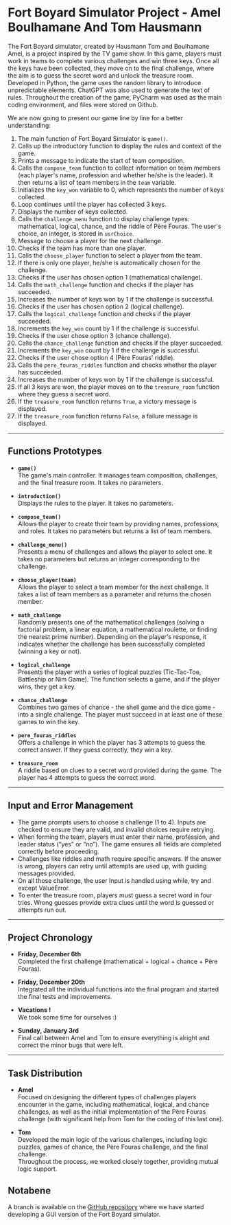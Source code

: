# Fort Boyard Simulator Project - Amel Boulhamane And Tom Hausmann

The Fort Boyard simulator, created by Hausmann Tom and Boulhamane Amel, is a project inspired by the TV game show. In this game, players must work in teams to complete various challenges and win three keys. Once all the keys have been collected, they move on to the final challenge, where the aim is to guess the secret word and unlock the treasure room. Developed in Python, the game uses the random library to introduce unpredictable elements. ChatGPT was also used to generate the text of rules. Throughout the creation of the game, PyCharm was used as the main coding environment, and files were stored on Github.

We are now going to present our game line by line for a better understanding:

1. The main function of Fort Boyard Simulator is `game()`.
2. Calls up the introductory function to display the rules and context of the game.
3. Prints a message to indicate the start of team composition.
4. Calls the `compose_team` function to collect information on team members (each player's name, profession and whether he/she is the leader). It then returns a list of team members in the `team` variable.
5. Initializes the `key_won` variable to 0, which represents the number of keys collected.
6. Loop continues until the player has collected 3 keys.
7. Displays the number of keys collected.
8. Calls the `challenge_menu` function to display challenge types: mathematical, logical, chance, and the riddle of Père Fouras. The user's choice, an integer, is stored in `usrChoice`.  
9. Message to choose a player for the next challenge.
10. Checks if the team has more than one player.
11. Calls the `choose_player` function to select a player from the team.
12. If there is only one player, he/she is automatically chosen for the challenge.
13. Checks if the user has chosen option 1 (mathematical challenge).
14. Calls the `math_challenge` function and checks if the player has succeeded.
15. Increases the number of keys won by 1 if the challenge is successful.
16. Checks if the user has chosen option 2 (logical challenge).
17. Calls the `logical_challenge` function and checks if the player succeeded. 
18. Increments the `key_won` count by 1 if the challenge is successful. 
19. Checks if the user chose option 3 (chance challenge). 
20. Calls the `chance_challenge` function and checks if the player succeeded. 
21. Increments the `key_won` count by 1 if the challenge is successful.
22. Checks if the user chose option 4 (Père Fouras' riddle). 
23. Calls the `pere_fouras_riddles` function and checks whether the player has succeeded.
24. Increases the number of keys won by 1 if the challenge is successful.
25. If all 3 keys are won, the player moves on to the `treasure_room` function where they guess a secret word.
26. If the `treasure_room` function returns `True`, a victory message is displayed.
27. If the `treasure_room` function returns `False`, a failure message is displayed.

---

## Functions Prototypes

- **`game()`**  
  The game's main controller. It manages team composition, challenges, and the final treasure room. It takes no parameters.
  
- **`introduction()`**  
  Displays the rules to the player. It takes no parameters.
  
- **`compose_team()`**  
  Allows the player to create their team by providing names, professions, and roles. It takes no parameters but returns a list of team members.
  
- **`challenge_menu()`**  
  Presents a menu of challenges and allows the player to select one. It takes no parameters but returns an integer corresponding to the challenge.
  
- **`choose_player(team)`**  
  Allows the player to select a team member for the next challenge. It takes a list of team members as a parameter and returns the chosen member.
  
- **`math_challenge`**  
  Randomly presents one of the mathematical challenges (solving a factorial problem, a linear equation, a mathematical roulette, or finding the nearest prime number). Depending on the player's response, it indicates whether the challenge has been successfully completed (winning a key or not).
  
- **`logical_challenge`**  
  Presents the player with a series of logical puzzles (Tic-Tac-Toe, Battleship or Nim Game). The function selects a game, and if the player wins, they get a key.
  
- **`chance_challenge`**  
  Combines two games of chance - the shell game and the dice game - into a single challenge. The player must succeed in at least one of these games to win the key.
  
- **`pere_fouras_riddles`**  
  Offers a challenge in which the player has 3 attempts to guess the correct answer. If they guess correctly, they win a key.
  
- **`treasure_room`**  
  A riddle based on clues to a secret word provided during the game. The player has 4 attempts to guess the correct word.

---

## Input and Error Management

- The game prompts users to choose a challenge (1 to 4). Inputs are checked to ensure they are valid, and invalid choices require retrying.
- When forming the team, players must enter their name, profession, and leader status (“yes” or “no”). The game ensures all fields are completed correctly before proceeding.
- Challenges like riddles and math require specific answers. If the answer is wrong, players can retry until attempts are used up, with guiding messages provided.
- On all those challenge, the user Input is handled using while, try and except ValueError.
- To enter the treasure room, players must guess a secret word in four tries. Wrong guesses provide extra clues until the word is guessed or attempts run out.

---

## Project Chronology

- **Friday, December 6th**  
  Completed the first challenge (mathematical + logical + chance + Père Fouras).
  
- **Friday, December 20th**  
  Integrated all the individual functions into the final program and started the final tests and improvements.

- **Vacations !**  
  We took some time for ourselves :)

- **Sunday, January 3rd**  
  Final call between Amel and Tom to ensure everything is alright and correct the minor bugs that were left.

---

## Task Distribution

- **Amel**  
  Focused on designing the different types of challenges players encounter in the game, including mathematical, logical, and chance challenges, as well as the initial implementation of the Père Fouras challenge (with significant help from Tom for the coding of this last one).
  
- **Tom**  
  Developed the main logic of the various challenges, including logic puzzles, games of chance, the Père Fouras challenge, and the final challenge.  
  Throughout the process, we worked closely together, providing mutual logic support.

## Notabene

A branch is available on the [GitHub repository](https://github.com/Sphax5117/pyfort-amel-tom-int1/tree/GUI-version) where we have started developing a GUI version of the Fort Boyard simulator.
